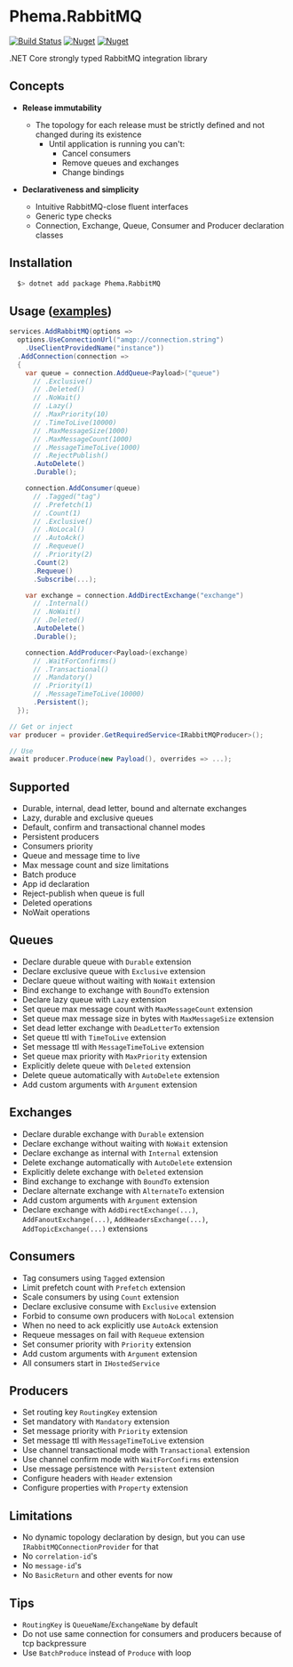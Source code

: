 # Phema.RabbitMQ

[![Build Status](https://cloud.drone.io/api/badges/phema-team/Phema.RabbitMQ/status.svg)](https://cloud.drone.io/phema-team/Phema.RabbitMQ)
[![Nuget](https://img.shields.io/nuget/v/Phema.RabbitMQ.svg)](https://www.nuget.org/packages/Phema.RabbitMQ)
[![Nuget](https://img.shields.io/nuget/dt/Phema.RabbitMQ.svg)](https://nuget.org/packages/Phema.RabbitMQ)

.NET Core strongly typed RabbitMQ integration library

## Concepts

- **Release immutability**
  - The topology for each release must be strictly defined and not changed during its existence
    - Until application is running you can't:
      - Cancel consumers
      - Remove queues and exchanges
      - Change bindings

- **Declarativeness and simplicity**
  - Intuitive RabbitMQ-close fluent interfaces
  - Generic type checks
  - Connection, Exchange, Queue, Consumer and Producer declaration classes

## Installation

```bash
  $> dotnet add package Phema.RabbitMQ
```

## Usage ([examples](https://github.com/phema-team/Phema.RabbitMQ/tree/master/examples))

```csharp
services.AddRabbitMQ(options =>
  options.UseConnectionUrl("amqp://connection.string")
    .UseClientProvidedName("instance"))
  .AddConnection(connection =>
  {
    var queue = connection.AddQueue<Payload>("queue")
      // .Exclusive()
      // .Deleted()
      // .NoWait()
      // .Lazy()
      // .MaxPriority(10)
      // .TimeToLive(10000)
      // .MaxMessageSize(1000)
      // .MaxMessageCount(1000)
      // .MessageTimeToLive(1000)
      // .RejectPublish()
      .AutoDelete()
      .Durable();

    connection.AddConsumer(queue)
      // .Tagged("tag")
      // .Prefetch(1)
      // .Count(1)
      // .Exclusive()
      // .NoLocal()
      // .AutoAck()
      // .Requeue()
      // .Priority(2)
      .Count(2)
      .Requeue()
      .Subscribe(...);

    var exchange = connection.AddDirectExchange("exchange")
      // .Internal()
      // .NoWait()
      // .Deleted()
      .AutoDelete()
      .Durable();

    connection.AddProducer<Payload>(exchange)
      // .WaitForConfirms()
      // .Transactional()
      // .Mandatory()
      // .Priority(1)
      // .MessageTimeToLive(10000)
      .Persistent();
  });

// Get or inject
var producer = provider.GetRequiredService<IRabbitMQProducer>();

// Use
await producer.Produce(new Payload(), overrides => ...);
```

## Supported

- Durable, internal, dead letter, bound and alternate exchanges
- Lazy, durable and exclusive queues
- Default, confirm and transactional channel modes
- Persistent producers
- Consumers priority
- Queue and message time to live
- Max message count and size limitations
- Batch produce
- App id declaration
- Reject-publish when queue is full
- Deleted operations
- NoWait operations

## Queues

- Declare durable queue with `Durable` extension
- Declare exclusive queue with `Exclusive` extension
- Declare queue without waiting with `NoWait` extension
- Bind exchange to exchange with `BoundTo` extension
- Declare lazy queue with `Lazy` extension
- Set queue max message count with `MaxMessageCount` extension
- Set queue max message size in bytes with `MaxMessageSize` extension
- Set dead letter exchange with `DeadLetterTo` extension
- Set queue ttl with `TimeToLive` extension
- Set message ttl with `MessageTimeToLive` extension
- Set queue max priority with `MaxPriority` extension
- Explicitly delete queue with `Deleted` extension
- Delete queue automatically with `AutoDelete` extension
- Add custom arguments with `Argument` extension
  
## Exchanges

- Declare durable exchange with `Durable` extension
- Declare exchange without waiting with `NoWait` extension
- Declare exchange as internal with `Internal` extension
- Delete exchange automatically with `AutoDelete` extension
- Explicitly delete exchange with `Deleted` extension
- Bind exchange to exchange with `BoundTo` extension
- Declare alternate exchange with `AlternateTo` extension
- Add custom arguments with `Argument` extension
- Declare exchange with `AddDirectExchange(...)`, `AddFanoutExchange(...)`, `AddHeadersExchange(...)`, `AddTopicExchange(...)` extensions

## Consumers

- Tag consumers using `Tagged` extension
- Limit prefetch count with `Prefetch` extension
- Scale consumers by using `Count` extension
- Declare exclusive consume with `Exclusive` extension
- Forbid to consume own producers with `NoLocal` extension
- When no need to ack explicitly use `AutoAck` extension
- Requeue messages on fail with `Requeue` extension
- Set consumer priority with `Priority` extension
- Add custom arguments with `Argument` extension
- All consumers start in `IHostedService`

## Producers

- Set routing key `RoutingKey` extension
- Set mandatory with `Mandatory` extension
- Set message priority with `Priority` extension
- Set message ttl with `MessageTimeToLive` extension
- Use channel transactional mode with `Transactional` extension
- Use channel confirm mode with `WaitForConfirms` extension
- Use message persistence with `Persistent` extension
- Configure headers with `Header` extension
- Configure properties with `Property` extension

## Limitations

- No dynamic topology declaration by design, but you can use `IRabbitMQConnectionProvider` for that
- No `correlation-id`'s
- No `message-id`'s
- No `BasicReturn` and other events for now

## Tips

- `RoutingKey` is `QueueName`/`ExchangeName` by default
- Do not use same connection for consumers and producers because of tcp backpressure
- Use `BatchProduce` instead of `Produce` with loop
